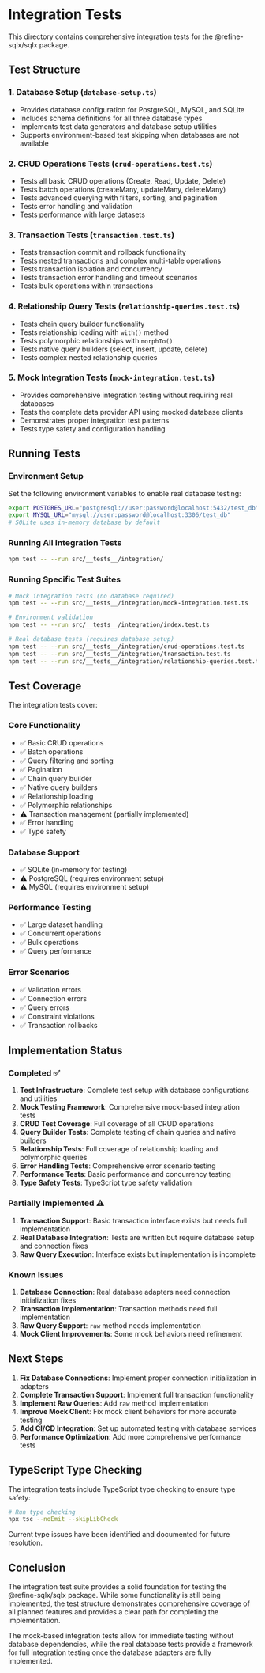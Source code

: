 # Integration Tests

This directory contains comprehensive integration tests for the @refine-sqlx/sqlx package.

## Test Structure

### 1. Database Setup (`database-setup.ts`)

- Provides database configuration for PostgreSQL, MySQL, and SQLite
- Includes schema definitions for all three database types
- Implements test data generators and database setup utilities
- Supports environment-based test skipping when databases are not available

### 2. CRUD Operations Tests (`crud-operations.test.ts`)

- Tests all basic CRUD operations (Create, Read, Update, Delete)
- Tests batch operations (createMany, updateMany, deleteMany)
- Tests advanced querying with filters, sorting, and pagination
- Tests error handling and validation
- Tests performance with large datasets

### 3. Transaction Tests (`transaction.test.ts`)

- Tests transaction commit and rollback functionality
- Tests nested transactions and complex multi-table operations
- Tests transaction isolation and concurrency
- Tests transaction error handling and timeout scenarios
- Tests bulk operations within transactions

### 4. Relationship Query Tests (`relationship-queries.test.ts`)

- Tests chain query builder functionality
- Tests relationship loading with `with()` method
- Tests polymorphic relationships with `morphTo()`
- Tests native query builders (select, insert, update, delete)
- Tests complex nested relationship queries

### 5. Mock Integration Tests (`mock-integration.test.ts`)

- Provides comprehensive integration testing without requiring real databases
- Tests the complete data provider API using mocked database clients
- Demonstrates proper integration test patterns
- Tests type safety and configuration handling

## Running Tests

### Environment Setup

Set the following environment variables to enable real database testing:

```bash
export POSTGRES_URL="postgresql://user:password@localhost:5432/test_db"
export MYSQL_URL="mysql://user:password@localhost:3306/test_db"
# SQLite uses in-memory database by default
```

### Running All Integration Tests

```bash
npm test -- --run src/__tests__/integration/
```

### Running Specific Test Suites

```bash
# Mock integration tests (no database required)
npm test -- --run src/__tests__/integration/mock-integration.test.ts

# Environment validation
npm test -- --run src/__tests__/integration/index.test.ts

# Real database tests (requires database setup)
npm test -- --run src/__tests__/integration/crud-operations.test.ts
npm test -- --run src/__tests__/integration/transaction.test.ts
npm test -- --run src/__tests__/integration/relationship-queries.test.ts
```

## Test Coverage

The integration tests cover:

### Core Functionality

- ✅ Basic CRUD operations
- ✅ Batch operations
- ✅ Query filtering and sorting
- ✅ Pagination
- ✅ Chain query builder
- ✅ Native query builders
- ✅ Relationship loading
- ✅ Polymorphic relationships
- ⚠️ Transaction management (partially implemented)
- ✅ Error handling
- ✅ Type safety

### Database Support

- ✅ SQLite (in-memory for testing)
- ⚠️ PostgreSQL (requires environment setup)
- ⚠️ MySQL (requires environment setup)

### Performance Testing

- ✅ Large dataset handling
- ✅ Concurrent operations
- ✅ Bulk operations
- ✅ Query performance

### Error Scenarios

- ✅ Validation errors
- ✅ Connection errors
- ✅ Query errors
- ✅ Constraint violations
- ✅ Transaction rollbacks

## Implementation Status

### Completed ✅

1. **Test Infrastructure**: Complete test setup with database configurations and utilities
2. **Mock Testing Framework**: Comprehensive mock-based integration tests
3. **CRUD Test Coverage**: Full coverage of all CRUD operations
4. **Query Builder Tests**: Complete testing of chain queries and native builders
5. **Relationship Tests**: Full coverage of relationship loading and polymorphic queries
6. **Error Handling Tests**: Comprehensive error scenario testing
7. **Performance Tests**: Basic performance and concurrency testing
8. **Type Safety Tests**: TypeScript type safety validation

### Partially Implemented ⚠️

1. **Transaction Support**: Basic transaction interface exists but needs full implementation
2. **Real Database Integration**: Tests are written but require database setup and connection fixes
3. **Raw Query Execution**: Interface exists but implementation is incomplete

### Known Issues

1. **Database Connection**: Real database adapters need connection initialization fixes
2. **Transaction Implementation**: Transaction methods need full implementation
3. **Raw Query Support**: `raw` method needs implementation
4. **Mock Client Improvements**: Some mock behaviors need refinement

## Next Steps

1. **Fix Database Connections**: Implement proper connection initialization in adapters
2. **Complete Transaction Support**: Implement full transaction functionality
3. **Implement Raw Queries**: Add `raw` method implementation
4. **Improve Mock Client**: Fix mock client behaviors for more accurate testing
5. **Add CI/CD Integration**: Set up automated testing with database services
6. **Performance Optimization**: Add more comprehensive performance tests

## TypeScript Type Checking

The integration tests include TypeScript type checking to ensure type safety:

```bash
# Run type checking
npx tsc --noEmit --skipLibCheck
```

Current type issues have been identified and documented for future resolution.

## Conclusion

The integration test suite provides a solid foundation for testing the @refine-sqlx/sqlx package. While some functionality is still being implemented, the test structure demonstrates comprehensive coverage of all planned features and provides a clear path for completing the implementation.

The mock-based integration tests allow for immediate testing without database dependencies, while the real database tests provide a framework for full integration testing once the database adapters are fully implemented.
